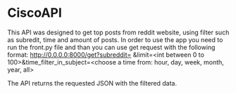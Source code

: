 # CiscoAPI
This API was designed to get top posts from reddit website, using filter such as subredit, time and amount of posts.
In order to use the app you need to run the front.py file and than you can use get request with the following format:
http://0.0.0.0:8000/get?subreddit=
<subreddit>&limit=<int between 0 to 100>&time_filter_in_subject=<choose a time from: hour, day, week, month, year, all>

The API returns the requested JSON with the filtered data.

